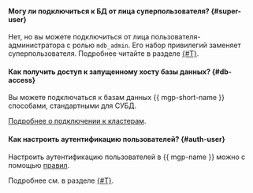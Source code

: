 #### Могу ли подключиться к БД от лица суперпользователя? {#super-user}

Нет, но вы можете подключиться от лица пользователя-администратора с ролью `mdb_admin`. Его набор привилегий заменяет суперпользователя. Подробнее читайте в разделе [{#T}](../../managed-greenplum/concepts/cluster-users.md#mdb_admin).

#### Как получить доступ к запущенному хосту базы данных? {#db-access}

Вы можете подключаться к базам данных {{ mgp-short-name }} способами, стандартными для СУБД.

[Подробнее о подключении к кластерам](../../managed-greenplum/operations/connect.md).

#### Как настроить аутентификацию пользователей? {#auth-user}

Настроить аутентификацию пользователей в {{ mgp-name }} можно с помощью [правил](../../managed-greenplum/operations/user-auth-rules.md).

Подробнее см. в разделе [{#T}](../../managed-greenplum/concepts/user-authentication.md).

